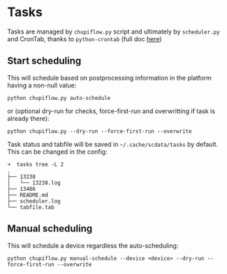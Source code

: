 # Tasks

Tasks are managed by `chupiflow.py` script and ultimately by `scheduler.py` and CronTab, thanks to `python-crontab` (full doc [here](https://gitlab.com/doctormo/python-crontab))

## Start scheduling

This will schedule based on postprocessing information in the platform having a non-null value:

```
python chupiflow.py auto-schedule
```

or (optional dry-run for checks, force-first-run and overwritting if task is already there):

```
python chupiflow.py --dry-run --force-first-run --overwrite
```

Task status and tabfile will be saved in `~/.cache/scdata/tasks` by default. This can be changed in the config:

```
➜  tasks tree -L 2
.
├── 13238
│   └── 13238.log
├── 13486
├── README.md
├── scheduler.log
└── tabfile.tab
```

## Manual scheduling

This will schedule a device regardless the auto-scheduling:

```
python chupiflow.py manual-schedule --device <device> --dry-run --force-first-run --overwrite
```
